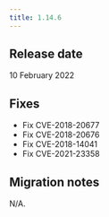 ```yaml
---
title: 1.14.6
---
```


## Release date

10 February 2022

## Fixes

* Fix CVE-2018-20677
* Fix CVE-2018-20676
* Fix CVE-2018-14041
* Fix CVE-2021-23358

## Migration notes

N/A.
